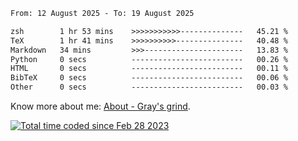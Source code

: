 <!--START_SECTION:waka-->

```txt
From: 12 August 2025 - To: 19 August 2025

zsh        1 hr 53 mins    >>>>>>>>>>>--------------   45.21 %
TeX        1 hr 41 mins    >>>>>>>>>>---------------   40.48 %
Markdown   34 mins         >>>----------------------   13.83 %
Python     0 secs          -------------------------   00.26 %
HTML       0 secs          -------------------------   00.11 %
BibTeX     0 secs          -------------------------   00.06 %
Other      0 secs          -------------------------   00.03 %
```

<!--END_SECTION:waka-->

<!-- [![grayxu's github stats](https://github-readme-stats.vercel.app/api?username=grayxu&count_private=true&show_icons=true)](https://github.com/grayxu) -->

Know more about me: [About - Gray's grind](https://www.grayxu.cn/).
<p align="left">
  <a href="https://wakatime.com/@c69eb31e-43a1-463f-8968-c3449e386f57"><img src="https://wakatime.com/badge/user/c69eb31e-43a1-463f-8968-c3449e386f57.svg" title="Total time coded since Feb 28 2023" /></a>
</p>

